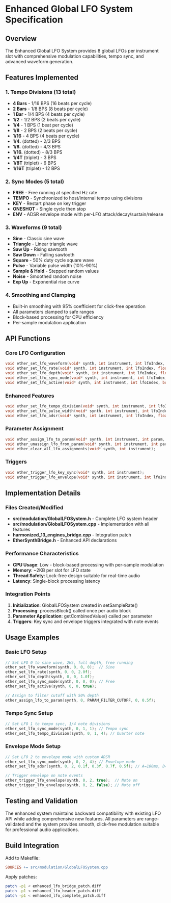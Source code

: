 # Enhanced Global LFO System Specification

## Overview
The Enhanced Global LFO System provides 8 global LFOs per instrument slot with comprehensive modulation capabilities, tempo sync, and advanced waveform generation.

## Features Implemented

### 1. Tempo Divisions (13 total)
- **4 Bars** - 1/16 BPS (16 beats per cycle)
- **2 Bars** - 1/8 BPS (8 beats per cycle) 
- **1 Bar** - 1/4 BPS (4 beats per cycle)
- **1/2** - 1/2 BPS (2 beats per cycle)
- **1/4** - 1 BPS (1 beat per cycle)
- **1/8** - 2 BPS (2 beats per cycle)
- **1/16** - 4 BPS (4 beats per cycle)
- **1/4.** (dotted) - 2/3 BPS
- **1/8.** (dotted) - 4/3 BPS  
- **1/16.** (dotted) - 8/3 BPS
- **1/4T** (triplet) - 3 BPS
- **1/8T** (triplet) - 6 BPS
- **1/16T** (triplet) - 12 BPS

### 2. Sync Modes (5 total)
- **FREE** - Free running at specified Hz rate
- **TEMPO** - Synchronized to host/internal tempo using divisions
- **KEY** - Restart phase on key trigger
- **ONESHOT** - Single cycle then stop
- **ENV** - ADSR envelope mode with per-LFO attack/decay/sustain/release

### 3. Waveforms (9 total)
- **Sine** - Classic sine wave
- **Triangle** - Linear triangle wave
- **Saw Up** - Rising sawtooth
- **Saw Down** - Falling sawtooth  
- **Square** - 50% duty cycle square wave
- **Pulse** - Variable pulse width (10%-90%)
- **Sample & Hold** - Stepped random values
- **Noise** - Smoothed random noise
- **Exp Up** - Exponential rise curve

### 4. Smoothing and Clamping
- Built-in smoothing with 95% coefficient for click-free operation
- All parameters clamped to safe ranges
- Block-based processing for CPU efficiency
- Per-sample modulation application

## API Functions

### Core LFO Configuration
```c
void ether_set_lfo_waveform(void* synth, int instrument, int lfoIndex, int waveform);
void ether_set_lfo_rate(void* synth, int instrument, int lfoIndex, float rateHz);
void ether_set_lfo_depth(void* synth, int instrument, int lfoIndex, float depth);
void ether_set_lfo_sync_mode(void* synth, int instrument, int lfoIndex, int syncMode);
void ether_set_lfo_active(void* synth, int instrument, int lfoIndex, bool active);
```

### Enhanced Features
```c
void ether_set_lfo_tempo_division(void* synth, int instrument, int lfoIndex, int division);
void ether_set_lfo_pulse_width(void* synth, int instrument, int lfoIndex, float width);
void ether_set_lfo_adsr(void* synth, int instrument, int lfoIndex, float attack, float decay, float sustain, float release);
```

### Parameter Assignment
```c
void ether_assign_lfo_to_param(void* synth, int instrument, int param, int lfoIndex, float depth);
void ether_unassign_lfo_from_param(void* synth, int instrument, int param, int lfoIndex);
void ether_clear_all_lfo_assignments(void* synth, int instrument);
```

### Triggers
```c
void ether_trigger_lfo_key_sync(void* synth, int instrument);
void ether_trigger_lfo_envelope(void* synth, int instrument, int lfoIndex, bool noteOn);
```

## Implementation Details

### Files Created/Modified
- **src/modulation/GlobalLFOSystem.h** - Complete LFO system header
- **src/modulation/GlobalLFOSystem.cpp** - Implementation with all features
- **harmonized_13_engines_bridge.cpp** - Integration patch
- **EtherSynthBridge.h** - Enhanced API declarations

### Performance Characteristics
- **CPU Usage**: Low - block-based processing with per-sample modulation
- **Memory**: ~2KB per slot for LFO state
- **Thread Safety**: Lock-free design suitable for real-time audio
- **Latency**: Single-block processing latency

### Integration Points
1. **Initialization**: GlobalLFOSystem created in setSampleRate()
2. **Processing**: processBlock() called once per audio block
3. **Parameter Application**: getCombinedValue() called per parameter
4. **Triggers**: Key sync and envelope triggers integrated with note events

## Usage Examples

### Basic LFO Setup
```c
// Set LFO 0 to sine wave, 2Hz, full depth, free running
ether_set_lfo_waveform(synth, 0, 0, 0);  // Sine
ether_set_lfo_rate(synth, 0, 0, 2.0f);
ether_set_lfo_depth(synth, 0, 0, 1.0f);
ether_set_lfo_sync_mode(synth, 0, 0, 0); // Free
ether_set_lfo_active(synth, 0, 0, true);

// Assign to filter cutoff with 50% depth
ether_assign_lfo_to_param(synth, 0, PARAM_FILTER_CUTOFF, 0, 0.5f);
```

### Tempo Sync Setup  
```c
// Set LFO 1 to tempo sync, 1/4 note divisions
ether_set_lfo_sync_mode(synth, 0, 1, 1); // Tempo sync
ether_set_lfo_tempo_division(synth, 0, 1, 4); // Quarter note
```

### Envelope Mode Setup
```c
// Set LFO 2 to envelope mode with custom ADSR
ether_set_lfo_sync_mode(synth, 0, 2, 4); // Envelope mode
ether_set_lfo_adsr(synth, 0, 2, 0.1f, 0.3f, 0.7f, 0.5f); // A=100ms, D=300ms, S=0.7, R=500ms

// Trigger envelope on note events
ether_trigger_lfo_envelope(synth, 0, 2, true);  // Note on
ether_trigger_lfo_envelope(synth, 0, 2, false); // Note off
```

## Testing and Validation

The enhanced system maintains backward compatibility with existing LFO API while adding comprehensive new features. All parameters are range-validated and the system provides smooth, click-free modulation suitable for professional audio applications.

## Build Integration

Add to Makefile:
```makefile
SOURCES += src/modulation/GlobalLFOSystem.cpp
```

Apply patches:
```bash
patch -p1 < enhanced_lfo_bridge_patch.diff
patch -p1 < enhanced_lfo_header_patch.diff  
patch -p1 < enhanced_lfo_complete_patch.diff
```